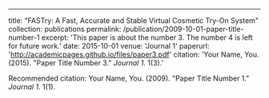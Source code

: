 ---
title: "FASTry: A Fast, Accurate and Stable Virtual Cosmetic Try-On System"
collection: publications
permalink: /publication/2009-10-01-paper-title-number-1
excerpt: 'This paper is about the number 3. The number 4 is left for future work.'
date: 2015-10-01
venue: 'Journal 1'
paperurl: 'http://academicpages.github.io/files/paper3.pdf'
citation: 'Your Name, You. (2015). &quot;Paper Title Number 3.&quot; <i>Journal 1</i>. 1(3).'


Recommended citation: Your Name, You. (2009). "Paper Title Number 1." <i>Journal 1</i>. 1(1).
